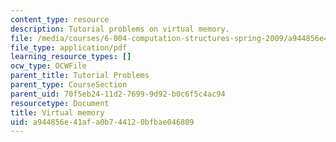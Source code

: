 ```yaml
---
content_type: resource
description: Tutorial problems on virtual memory.
file: /media/courses/6-004-computation-structures-spring-2009/a944856e41afa0b744120bfbae046809_MIT6_004s09_tutor17.pdf
file_type: application/pdf
learning_resource_types: []
ocw_type: OCWFile
parent_title: Tutorial Problems
parent_type: CourseSection
parent_uid: 70f5eb24-11d2-7699-9d92-b0c6f5c4ac94
resourcetype: Document
title: Virtual memory
uid: a944856e-41af-a0b7-4412-0bfbae046809
---
```


